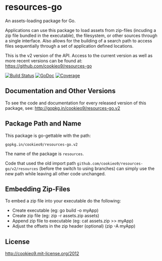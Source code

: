 resources-go
============

An assets-loading package for Go.

Applications can use this package to load assets from zip-files (incuding a zip file bundled in the executable),
the filesystem, or other sources through a single interface. Also allows for the building of a search path to access
files sequentially through a set of application defined locations.

This is the v2 version of the API. Access to the current version as well as more recent versions can be found at: <https://github.com/cookieo9/resources-go>

[![Build Status](https://travis-ci.org/cookieo9/resources-go.svg?branch=v2.1)](https://travis-ci.org/cookieo9/resources-go)
[![GoDoc](https://godoc.org/gopkg.in/cookieo9/resources-go.v2?status.png)](https://godoc.org/gopkg.in/cookieo9/resources-go.v2)
[![Coverage](http://gocover.io/_badge/gopkg.in/cookieo9/resources-go.v2)](http://gocover.io/gopkg.in/cookieo9/resources-go.v2)

Documentation and Other Versions
--------------------------------

To see the code and documentation for every released version of this package, see: http://gopkg.in/cookieo9/resources-go.v2

Package Path and Name
---------------------

This package is go-gettable with the path:

	gopkg.in/cookieo9/resources-go.v2
	
The name of the package is `resources`. 

Code that used the old import path `github.com/cookieo9/resources-go/v2/resources` (before the switch to using branches) can simply use the new path while leaving all other code unchanged.

Embedding Zip-Files
-------------------

To embed a zip file into your executable do the following:
 - Create executable (eg: go build -o myApp)
 - Create zip file  (eg: zip -r assets.zip assets)
 - Append zip file to executable (eg: cat assets.zip >> myApp)
 - Adjust the offsets in the zip header (optional) (zip -A myApp)

License
-------
http://cookieo9.mit-license.org/2012

